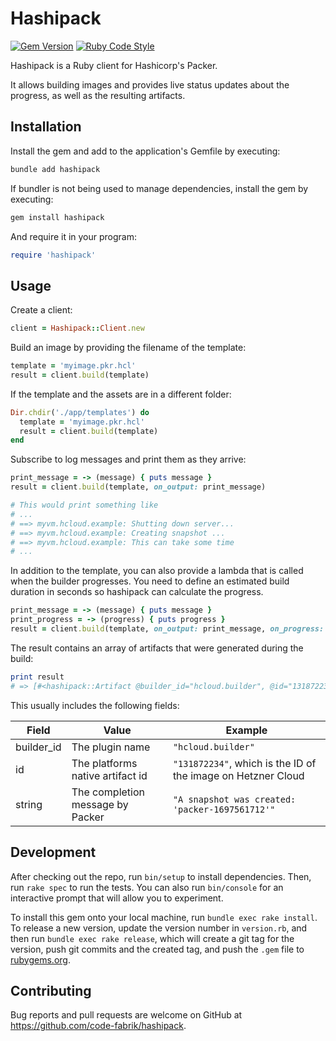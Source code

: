 # Hashipack

[![Gem Version](https://badge.fury.io/rb/hashipack.svg)](https://badge.fury.io/rb/hashipack)
[![Ruby Code Style](https://img.shields.io/badge/code_style-standard-brightgreen.svg)](https://github.com/standardrb/standard)

Hashipack is a Ruby client for Hashicorp's Packer.

It allows building images and provides live status updates about the progress, as well as the resulting artifacts.

## Installation

Install the gem and add to the application's Gemfile by executing:

```bash
bundle add hashipack
```

If bundler is not being used to manage dependencies, install the gem by executing:

```bash
gem install hashipack
```

And require it in your program:

```ruby
require 'hashipack'
```

## Usage

Create a client:

```ruby
client = Hashipack::Client.new
```

Build an image by providing the filename of the template:

```ruby
template = 'myimage.pkr.hcl'
result = client.build(template)
```

If the template and the assets are in a different folder:

```ruby
Dir.chdir('./app/templates') do
  template = 'myimage.pkr.hcl'
  result = client.build(template)
end
```

Subscribe to log messages and print them as they arrive:

```ruby
print_message = -> (message) { puts message }
result = client.build(template, on_output: print_message)

# This would print something like
# ...
# ==> myvm.hcloud.example: Shutting down server...
# ==> myvm.hcloud.example: Creating snapshot ...
# ==> myvm.hcloud.example: This can take some time
# ...
```

In addition to the template, you can also provide a lambda that is called when the builder progresses. You
need to define an estimated build duration in seconds so hashipack can calculate the progress.

```ruby
print_message = -> (message) { puts message }
print_progress = -> (progress) { puts progress }
result = client.build(template, on_output: print_message, on_progress: print_progress, estimated_duration: 300)
```

The result contains an array of artifacts that were generated during the build:

```ruby
print result
# => [#<hashipack::Artifact @builder_id="hcloud.builder", @id="131872234", @string="A snapshot was created: 'packer-1697561712'">]
```

This usually includes the following fields:

| Field | Value | Example |
|---|---|---|
| builder_id | The plugin name | `"hcloud.builder"` |
| id | The platforms native artifact id  | `"131872234"`, which is the ID of the image on Hetzner Cloud |
| string | The completion message by Packer | `"A snapshot was created: 'packer-1697561712'"` |

## Development

After checking out the repo, run `bin/setup` to install dependencies. Then, run `rake spec` to run the tests. You can also run `bin/console` for an interactive prompt that will allow you to experiment.

To install this gem onto your local machine, run `bundle exec rake install`. To release a new version, update the version number in `version.rb`, and then run `bundle exec rake release`, which will create a git tag for the version, push git commits and the created tag, and push the `.gem` file to [rubygems.org](https://rubygems.org).

## Contributing

Bug reports and pull requests are welcome on GitHub at https://github.com/code-fabrik/hashipack.
